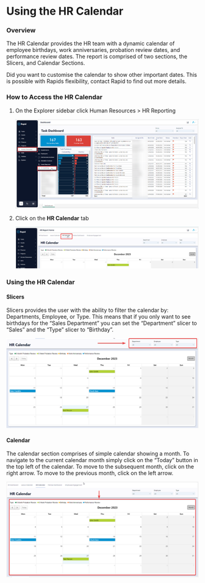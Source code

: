 # Using the HR Calendar

### Overview

The HR Calendar provides the HR team with a dynamic calendar of employee birthdays, work anniversaries, probation review dates, and performance review dates. The report is comprised of two sections, the Slicers, and Calendar Sections.

Did you want to customise the calendar to show other important dates. This is possible with Rapids flexibility, contact Rapid to find out more details.

### How to Access the HR Calendar

1. On the Explorer sidebar click Human Resources &gt; HR Reporting  

    ![Side menu navigate to HR report](<Side menu navigate to HR report.png>)

2. Click on the **HR Calendar** tab  

    ![Tab strip navigate to HR calendar](<Tab strip navigate to HR calendar.png>)

### Using the HR Calendar

#### Slicers

Slicers provides the user with the ability to filter the calendar by: Departments, Employee, or Type. This means that if you only want to see birthdays for the “Sales Department” you can set the “Department” slicer to “Sales” and the “Type” slicer to “Birthday”.

![HR calendar slicers highlighted](<HR calendar slicers highlighted.png>)

#### Calendar

The calendar section comprises of simple calendar showing a month. To navigate to the current calendar month simply click on the “Today” button in the top left of the calendar. To move to the subsequent month, click on the right arrow. To move to the previous month, click on the left arrow.

![HR calendar calendar highlighted](<HR calendar calendar highlighted.png>)